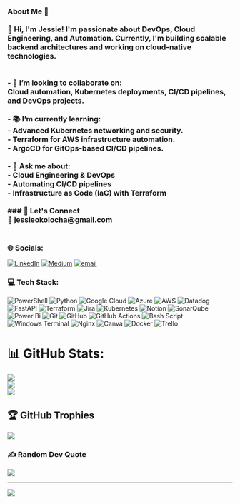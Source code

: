 
### About Me 🚀  <br><br>👋 Hi, I'm Jessie! I'm passionate about **DevOps, Cloud Engineering, and Automation**. Currently, I'm building scalable backend architectures and working on cloud-native technologies.  <br>  <br><br>- 🤝 **I’m looking to collaborate on:**  <br>  Cloud automation, Kubernetes deployments, CI/CD pipelines, and DevOps projects.  <br><br>- 📚 **I’m currently learning:**  <br>  - Advanced Kubernetes networking and security.  <br>  - Terraform for AWS infrastructure automation.  <br>  - ArgoCD for GitOps-based CI/CD pipelines.  <br><br>- 💬 **Ask me about:**  <br>  - Cloud Engineering & DevOps  <br>  - Automating CI/CD pipelines  <br>  - Infrastructure as Code (IaC) with Terraform  <br> <br>### 🚀 Let's Connect  <br>📩 jessieokolocha@gmail.com<br><br>


### 🌐 Socials:
[![LinkedIn](https://img.shields.io/badge/LinkedIn-%230077B5.svg?logo=linkedin&logoColor=white)](https://linkedin.com/in/https://www.linkedin.com/in/jessicaokolocha/) [![Medium](https://img.shields.io/badge/Medium-12100E?logo=medium&logoColor=white)](https://medium.com/@jessie-cloud-ops@medium.com) [![email](https://img.shields.io/badge/Email-D14836?logo=gmail&logoColor=white)](mailto:jessieokolocha@gmail.com) 

### 💻 Tech Stack:
![PowerShell](https://img.shields.io/badge/PowerShell-%235391FE.svg?style=for-the-badge&logo=powershell&logoColor=white) ![Python](https://img.shields.io/badge/python-3670A0?style=for-the-badge&logo=python&logoColor=ffdd54) ![Google Cloud](https://img.shields.io/badge/GoogleCloud-%234285F4.svg?style=for-the-badge&logo=google-cloud&logoColor=white) ![Azure](https://img.shields.io/badge/azure-%230072C6.svg?style=for-the-badge&logo=microsoftazure&logoColor=white) ![AWS](https://img.shields.io/badge/AWS-%23FF9900.svg?style=for-the-badge&logo=amazon-aws&logoColor=white) ![Datadog](https://img.shields.io/badge/datadog-%23632CA6.svg?style=for-the-badge&logo=datadog&logoColor=white) ![FastAPI](https://img.shields.io/badge/FastAPI-005571?style=for-the-badge&logo=fastapi) ![Terraform](https://img.shields.io/badge/terraform-%235835CC.svg?style=for-the-badge&logo=terraform&logoColor=white) ![Jira](https://img.shields.io/badge/jira-%230A0FFF.svg?style=for-the-badge&logo=jira&logoColor=white) ![Kubernetes](https://img.shields.io/badge/kubernetes-%23326ce5.svg?style=for-the-badge&logo=kubernetes&logoColor=white) ![Notion](https://img.shields.io/badge/Notion-%23000000.svg?style=for-the-badge&logo=notion&logoColor=white) ![SonarQube](https://img.shields.io/badge/SonarQube-black?style=for-the-badge&logo=sonarqube&logoColor=4E9BCD) ![Power Bi](https://img.shields.io/badge/power_bi-F2C811?style=for-the-badge&logo=powerbi&logoColor=black) ![Git](https://img.shields.io/badge/git-%23F05033.svg?style=for-the-badge&logo=git&logoColor=white) ![GitHub](https://img.shields.io/badge/github-%23121011.svg?style=for-the-badge&logo=github&logoColor=white) ![GitHub Actions](https://img.shields.io/badge/github%20actions-%232671E5.svg?style=for-the-badge&logo=githubactions&logoColor=white) ![Bash Script](https://img.shields.io/badge/bash_script-%23121011.svg?style=for-the-badge&logo=gnu-bash&logoColor=white) ![Windows Terminal](https://img.shields.io/badge/Windows%20Terminal-%234D4D4D.svg?style=for-the-badge&logo=windows-terminal&logoColor=white) ![Nginx](https://img.shields.io/badge/nginx-%23009639.svg?style=for-the-badge&logo=nginx&logoColor=white) ![Canva](https://img.shields.io/badge/Canva-%2300C4CC.svg?style=for-the-badge&logo=Canva&logoColor=white) ![Docker](https://img.shields.io/badge/docker-%230db7ed.svg?style=for-the-badge&logo=docker&logoColor=white) ![Trello](https://img.shields.io/badge/Trello-%23026AA7.svg?style=for-the-badge&logo=Trello&logoColor=white)
# 📊 GitHub Stats:
![](https://github-readme-stats.vercel.app/api?username=JessieCloudOps&theme=dark&hide_border=true&include_all_commits=true&count_private=true)<br/>
![](https://github-readme-streak-stats.herokuapp.com/?user=JessieCloudOps&theme=dark&hide_border=true)<br/>
![](https://github-readme-stats.vercel.app/api/top-langs/?username=JessieCloudOps&theme=dark&hide_border=true&include_all_commits=true&count_private=true&layout=compact)

## 🏆 GitHub Trophies
![](https://github-profile-trophy.vercel.app/?username=JessieCloudOps&theme=radical&no-frame=true&no-bg=true&margin-w=4)

### ✍️ Random Dev Quote
![](https://quotes-github-readme.vercel.app/api?type=horizontal&theme=dark)

---
[![](https://visitcount.itsvg.in/api?id=JessieCloudOps&icon=0&color=0)](https://visitcount.itsvg.in)

<!-- Proudly created with GPRM ( https://gprm.itsvg.in ) -->
